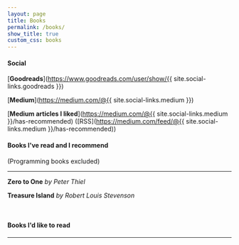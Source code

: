 ```yaml
---
layout: page
title: Books
permalink: /books/
show_title: true
custom_css: books
---
```


#### Social

[**Goodreads**](https://www.goodreads.com/user/show/{{ site.social-links.goodreads }})

[**Medium**](https://medium.com/@{{ site.social-links.medium }})

[**Medium articles I liked**](https://medium.com/@{{ site.social-links.medium }}/has-recommended) ([RSS](https://medium.com/feed/@{{ site.social-links.medium }}/has-recommended))

#### Books I've read and I recommend

(Programming books excluded)

---

**Zero to One** *by Peter Thiel*

**Treasure Island** *by Robert Louis Stevenson*

<br>

#### Books I'd like to read

---


